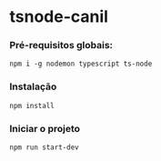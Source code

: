 # tsnode-canil

### Pré-requisitos globais:

`npm i -g nodemon typescript ts-node`

### Instalação

`npm install`

### Iniciar o projeto

`npm run start-dev`
